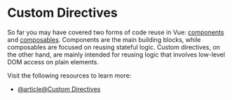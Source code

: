 # Custom Directives

So far you may have covered two forms of code reuse in Vue: [components](https://vuejs.org/guide/essentials/component-basics.html) and [composables](https://vuejs.org/guide/reusability/composables.html). Components are the main building blocks, while composables are focused on reusing stateful logic. Custom directives, on the other hand, are mainly intended for reusing logic that involves low-level DOM access on plain elements.

Visit the following resources to learn more:

- [@article@Custom Directives](https://vuejs.org/guide/reusability/custom-directives.html)
